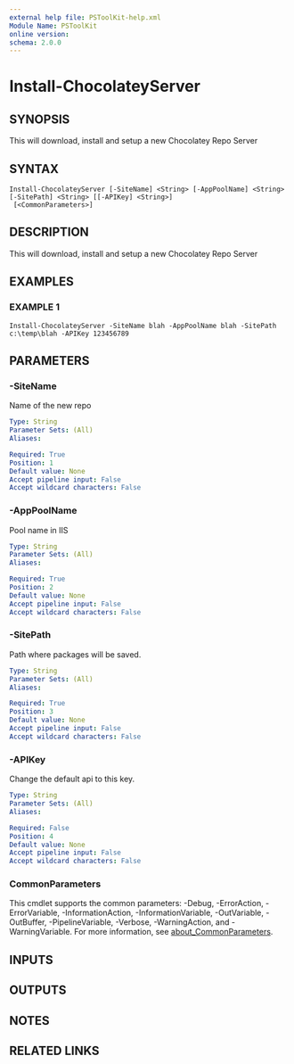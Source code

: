 ```yaml
---
external help file: PSToolKit-help.xml
Module Name: PSToolKit
online version:
schema: 2.0.0
---
```


# Install-ChocolateyServer

## SYNOPSIS
This will download, install and setup a new Chocolatey Repo Server

## SYNTAX

```
Install-ChocolateyServer [-SiteName] <String> [-AppPoolName] <String> [-SitePath] <String> [[-APIKey] <String>]
 [<CommonParameters>]
```

## DESCRIPTION
This will download, install and setup a new Chocolatey Repo Server

## EXAMPLES

### EXAMPLE 1
```
Install-ChocolateyServer -SiteName blah -AppPoolName blah -SitePath c:\temp\blah -APIKey 123456789
```

## PARAMETERS

### -SiteName
Name of the new repo

```yaml
Type: String
Parameter Sets: (All)
Aliases:

Required: True
Position: 1
Default value: None
Accept pipeline input: False
Accept wildcard characters: False
```

### -AppPoolName
Pool name in IIS

```yaml
Type: String
Parameter Sets: (All)
Aliases:

Required: True
Position: 2
Default value: None
Accept pipeline input: False
Accept wildcard characters: False
```

### -SitePath
Path where packages will be saved.

```yaml
Type: String
Parameter Sets: (All)
Aliases:

Required: True
Position: 3
Default value: None
Accept pipeline input: False
Accept wildcard characters: False
```

### -APIKey
Change the default api to this key.

```yaml
Type: String
Parameter Sets: (All)
Aliases:

Required: False
Position: 4
Default value: None
Accept pipeline input: False
Accept wildcard characters: False
```

### CommonParameters
This cmdlet supports the common parameters: -Debug, -ErrorAction, -ErrorVariable, -InformationAction, -InformationVariable, -OutVariable, -OutBuffer, -PipelineVariable, -Verbose, -WarningAction, and -WarningVariable. For more information, see [about_CommonParameters](http://go.microsoft.com/fwlink/?LinkID=113216).

## INPUTS

## OUTPUTS

## NOTES

## RELATED LINKS
